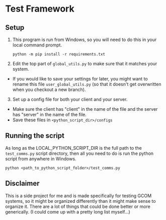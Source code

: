 # Test Framework
## Setup
1. This program is run from Windows, so you will need to do this in your local command prompt.
    ```
    python -m pip install -r requirements.txt
    ```
2. Edit the top part of `global_utils.py` to make sure that it matches your system.
  - If you would like to save your settings for later, you might want to rename this file `user_global_utils.py` (so that it doesn't get overwritten when you checkout a new branch).
3. Set up a config file for both your client and your server.
  - Make sure the client has "client" in the name of the file and the server has "server" in the name of the file.
  - Save these files in `<python_script_dir>/configs`

## Running the script
As long as the LOCAL_PYTHON_SCRIPT_DIR is the full path to the `test_comms.py` script directory, then all you need to do is run the python script from anywhere in Windows.
```
python <path_to_python_script_folder>/test_comms.py
```

## Disclaimer
This is a side project for me and is made specifically for testing GCOM systems, so it might be organized differently than it might make sense to organize it. There are a lot of things that could be done better or more generically. (I could come up with a pretty long list myself...)